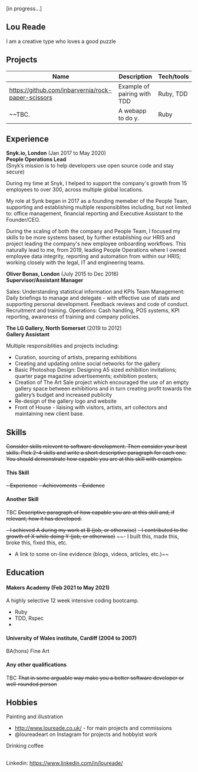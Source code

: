[in progress...]

## Lou Reade

I am a creative type who loves a good puzzle

## Projects

| Name                         | Description       | Tech/tools        |
| ---------------------------- | ----------------- | ----------------- |
| https://github.com/inbarvernia/rock-paper-scissors | Example of pairing with TDD | Ruby, TDD |~~
| ~~TBC.                         | A webapp to do y. | Ruby              |~~

## Experience

**Snyk.io, London** (Jan 2017 to May 2020)  
**People Operations Lead**  
(Snyk’s mission is to help developers use open source code and stay secure)

During my time at Snyk, I helped to support the company's growth from 15 employees to over 300, across multiple global locations.

My role at Synk began in 2017 as a founding memeber of the People Team, supporting and establishing multiple responsiblites including, but not limited to: office management, financial reporting and Executive Assistant to the Founder/CEO.

During the scaling of both the company and People Team, I focused my skills to be more systems based, by further establishing our HRIS and project leading the company's new employee onboarding workflows. This naturally lead to me, from 2019, leading People Operations where I owned employee data integrity, reporting and automation from within our HRIS; working closely with the legal, IT and engineering teams.
  
  
  
**Oliver Bonas, London** (July 2015 to Dec 2016)  
**Supervisor/Assistant Manager**

Sales: Understanding statistical information and KPIs
Team Management: Daily briefings to manage and delegate - with effective use of stats and supporting personal development. Feedback reviews and code of conduct. Recruitment and training.
Operations: Cash handling, POS systems, KPI reporting, awareness of training and company policies.


**The LG Gallery, North Somerset** (2019 to 2012)  
**Gallery Assistant**

Multiple responsiblities and projects including: 
- Curation, sourcing of artists, preparing exhibitions
- Creating and updating online social networks for the gallery
- Basic Photoshop Design: Designing A5 sized exhibition invitations; quarter page magazine advertisements; exhibition posters;
- Creation of The Art Sale project which encouraged the use of an empty gallery space between exhibitions and in turn creating profit towards the gallery’s budget and increased publicity
- Re-design of the gallery logo and website
- Front of House - liaising with visitors, artists, art collectors and maintaining new client base.


## Skills

~~Consider skills relevent to software development. Then consider your best skills. Pick 2-4 skills and write a short descriptive paragraph for each one. You should demonstrate how capable you are at this skill with examples.~~

#### This Skill

~~- Experience~~
~~- Achievements~~
~~- Evidence~~

#### Another Skill
TBC
~~Descriptive paragraph of how capable you are at this skill and, if relevant, how it has developed.~~

~~- I achieved A during my work at B (job, or otherwise)~~
~~- I contributed to the growth of X while doing Y (job, or otherwise)~~
~~- I built this, made this, broke this, fixed this, etc.
- A link to some on-line evidence (blogs, videos, articles, etc.)~~

## Education

#### Makers Academy (Feb 2021 to May 2021)
A highly selective 12 week intensive coding bootcamp.

- Ruby
- TDD, Rspec
- 

#### University of Wales institute, Cardiff (2004 to 2007)

BA(hons) Fine Art

#### Any other qualifications
TBC
~~That in some arguable way make you a better software developer or well-rounded person~~

## Hobbies

Painting and illustration  
- http://www.loureade.co.uk/ - for main projects and commissions
- @loureadeart on Instagram for projects and hobbyist work  
  
Drinking coffee  

##
Linkedin: https://www.linkedin.com/in/loureade/
